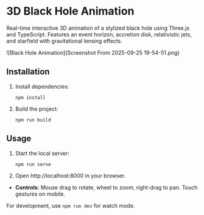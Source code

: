 # 3D Black Hole Animation

Real-time interactive 3D animation of a stylized black hole using Three.js and TypeScript. Features an event horizon, accretion disk, relativistic jets, and starfield with gravitational lensing effects.

![Black Hole Animation](Screenshot From 2025-09-25 19-54-51.png)

## Installation

1. Install dependencies:
   ```
   npm install
   ```

2. Build the project:
   ```
   npm run build
   ```

## Usage

1. Start the local server:
   ```
   npm run serve
   ```

2. Open http://localhost:8000 in your browser.

- **Controls**: Mouse drag to rotate, wheel to zoom, right-drag to pan. Touch gestures on mobile.

For development, use `npm run dev` for watch mode.

